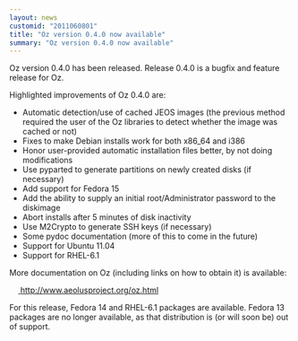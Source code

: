 ```yaml
---
layout: news
customid: "2011060801"
title: "Oz version 0.4.0 now available"
summary: "Oz version 0.4.0 now available"
---
```

Oz version 0.4.0 has been released. Release 0.4.0 is a bugfix and feature
release for Oz.

Highlighted improvements of Oz 0.4.0 are:

* Automatic detection/use of cached JEOS images (the previous method required
  the user of the Oz libraries to detect whether the image was cached or not)
* Fixes to make Debian installs work for both x86_64 and i386
* Honor user-provided automatic installation files better, by not doing
  modifications
* Use pyparted to generate partitions on newly created disks (if necessary)
* Add support for Fedora 15
* Add the ability to supply an initial root/Administrator password to the
  diskimage
* Abort installs after 5 minutes of disk inactivity
* Use M2Crypto to generate SSH keys (if necessary)
* Some pydoc documentation (more of this to come in the future)
* Support for Ubuntu 11.04
* Support for RHEL-6.1

More documentation on Oz (including links on how to obtain it) is available:

&nbsp;&nbsp;&nbsp;&nbsp;[ http://www.aeolusproject.org/oz.html ][1]

For this release, Fedora 14 and RHEL-6.1 packages are available. Fedora 13
packages are no longer available, as that distribution is (or will soon be) out
of support.

 [1]: http://www.aeolusproject.org/oz.html "Oz Main Page"